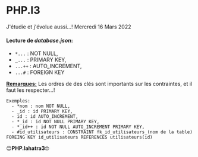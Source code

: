 # PHP.l3
  J'étudie et j'évolue aussi...!
  Mercredi 16 Mars 2022

  #### Lecture de *database.json*:
  - `*...` : NOT NULL,
  - `_...` : PRIMARY KEY,
  - `...++` : AUTO_INCREMENT,
  - `...#` : FOREIGN KEY

  **<u>Remarques:</u>**
  Les ordres de des clés sont importants sur les contraintes, et il faut les respecter...!
  
    Exemples:
      - *nom : nom NOT NULL,
      - _id : id PRIMARY KEY,
      - id : id AUTO_INCREMENT,
      - *_id : id NOT NULL PRIMARY KEY,
      - *_id++ : id NOT NULL AUTO_INCREMENT PRIMARY KEY,
      - #id_utilisateurs : CONSTRAINT fk_id_utilisateurs_(nom de la table) FOREING KEY id_utilisateurs REFERENCES utilisateurs(id)


😊**PHP.lahatra3**🤓
